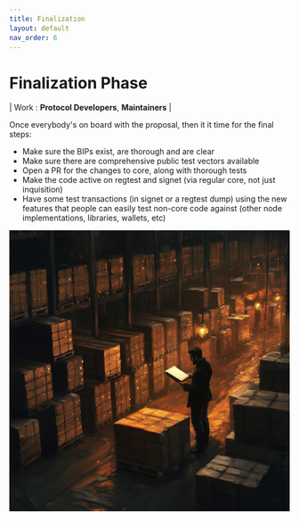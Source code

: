 ```yaml
---
title: Finalization
layout: default
nav_order: 6
---
```


# Finalization Phase

| Work : **Protocol Developers**, **Maintainers** |

Once everybody's on board with the proposal, then it it time for the
final steps:

 * Make sure the BIPs exist, are thorough and are clear
 * Make sure there are comprehensive public test vectors available
 * Open a PR for the changes to core, along with thorough tests
 * Make the code active on regtest and signet (via regular core, not just inquisition)
 * Have some test transactions (in signet or a regtest dump) using the
   new features that people can easily test non-core code against (other
   node implementations, libraries, wallets, etc)

![](img/finalize.jpg)
